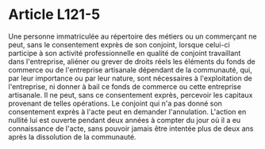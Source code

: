 # Article L121-5

Une personne immatriculée au répertoire des métiers ou un commerçant ne peut, sans le consentement exprès de son conjoint, lorsque celui-ci participe à son activité professionnelle en qualité de conjoint travaillant dans l'entreprise, aliéner ou grever de droits réels les éléments du fonds de commerce ou de l'entreprise artisanale dépendant de la communauté, qui, par leur importance ou par leur nature, sont nécessaires à l'exploitation de l'entreprise, ni donner à bail ce fonds de commerce ou cette entreprise artisanale. Il ne peut, sans ce consentement exprès, percevoir les capitaux provenant de telles opérations.   Le conjoint qui n'a pas donné son consentement exprès à l'acte peut en demander l'annulation. L'action en nullité lui est ouverte pendant deux années à compter du jour où il a eu connaissance de l'acte, sans pouvoir jamais être intentée plus de deux ans après la dissolution de la communauté.